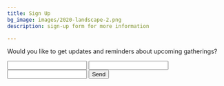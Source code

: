 ```yaml
---
title: Sign Up
bg_image: images/2020-landscape-2.png
description: sign-up form for more information

---
```

Would you like to get updates and reminders about upcoming gatherings?

<form action="[https://getform.io/f/90d4734d-956d-41db-b285-c2898d6a7d60](https://getform.io/f/90d4734d-956d-41db-b285-c2898d6a7d60 "https://getform.io/f/90d4734d-956d-41db-b285-c2898d6a7d60")" method="POST"> <input type="text" name="name"> <input type="email" name="email"> <input type="text" name="message (optional)"> <button type="submit">Send</button> </form>